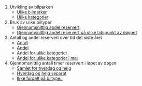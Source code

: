 ---
---
1. Utvikling av bilparken 
	- [Ulike bilmerker](charts/bilpark_area_line.html) 
	- [Ulike kategorier](charts/bilpark_kategori_area.html)
2. Bruk av ulike biltyper
	- [Gjennomsnittlig andel reservert](charts/biltyper_barplots.html)
	- [Gjennomsnittlig andel reservert på ulike tidspunkt av døgnet](charts/andel_reservert_heatmap.html)
3. Antall og andel reservert over tid det siste året
	- [Antall](charts/antall_reservert_line_zoom.html)
	- [Andel](charts/andel_reservert_line_zoom.html)
	- [Andel for ulike kategorier](charts/andel_reservert_kategori_line_zoom.html)
	- [Andel for ulike kategorier i mai](charts/andel_reservert_kategori_line.html)
4. Gjennomsnittlig antall timer reservert i løpet av dagen
	- [Samlet for hverdag og helg](charts/bar_line_andel.html)
	- [Hverdag og helg separat](charts/bar_line_reservert_helg.html)
	- [Ikke fordelt på biltype..](charts/bar_line)
